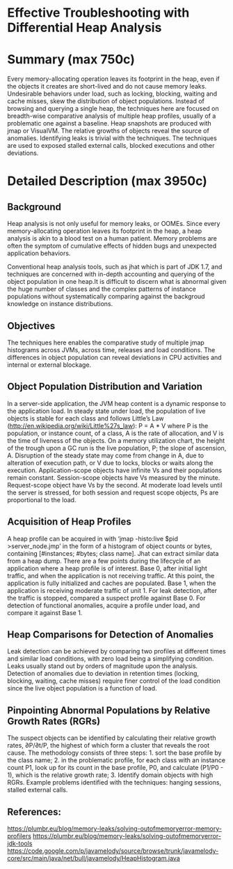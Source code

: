 
Effective Troubleshooting with Differential Heap Analysis
=========================================================

# Summary (max 750c)

Every memory-allocating operation leaves its footprint in the heap, even if the objects it creates are short-lived and do not cause memory leaks. Undesirable behaviors under load, such as locking, blocking, waiting and cache misses, skew the distribution of object populations. Instead of browsing and querying a single heap, the techniques here  are focused on breadth-wise comparative analysis of multiple heap profiles, usually of a problematic one against a baseline. Heap snapshots are produced with jmap or VisualVM. The relative growths of objects reveal the source of anomalies. Identifying leaks is trivial with the techniques. The techniques are used to exposed stalled external calls, blocked executions and other deviations.

# Detailed Description (max 3950c)

## Background
Heap analysis is not only useful for memory leaks, or OOMEs. Since every memory-allocating operation leaves its footprint in the heap, a heap analysis is akin to a blood test on a human patient. Memory problems are often the symptom of cumulative effects of hidden bugs and unexpected application behaviors. 

Conventional heap analysis tools, such as jhat which is part of JDK 1.7, and techniques are concerned with in-depth accounting and querying of the object population in one heap.It is difficult to discern what is abnormal given the huge number of classes and the complex patterns of instance populations without systematically comparing against the backgroud knowledge on instance distributions.

## Objectives
The techniques here enables the comparative study of multiple jmap histograms across JVMs, across time, releases and load conditions. The differences in object population can reveal deviations in CPU activities and internal or external blockage.

## Object Population Distribution and Variation
In a server-side application, the JVM heap content is a dynamic response to the application load. In steady state under load, the population of live objects is stable for each class and follows Little’s Law (http://en.wikipedia.org/wiki/Little%27s_law): 
P = A * V
where P is the population, or instance count, of a class, A is the rate of allocation, and V is the time of liveness of the objects. On a memory utilization chart, the height of the trough upon a GC run is the live population, P; the slope of ascension, A.
Disruption of the steady state may come from change in A, due to alteration of execution path, or V due to locks, blocks or waits along the execution.
Application-scope objects have infinite Vs and their populations remain constant. Session-scope objects have Vs measured by the minute. Request-scope object have Vs by the second. At moderate load levels until the server is stressed, for both session and request scope objects, Ps are proportional to the load.

## Acquisition of Heap Profiles
A heap profile can be acquired in with ‘jmap -histo:live $pid >server_node.jmp’ in the form of a histogram of object counts or bytes, containing [#instances; #bytes; class name]. Jhat can extract similar data from a heap dump. There are a few points during the lifecycle of an application where a heap profile is of interest.
Base 0, after initial light traffic, and when the application is not receiving traffic. At this point, the application is fully initialized and caches are populated.
Base 1, when the application is receiving moderate traffic of unit 1.
For leak detection, after the traffic is stopped, compared a suspect profile against Base 0.
For detection of functional anomalies, acquire a profile under load, and compare it against Base 1.

## Heap Comparisons for Detection of Anomalies
Leak detection can be achieved by comparing two profiles at different times and similar load conditions, with zero load being a simplifying condition. Leaks usually stand out by orders of magnitude upon the analysis.
Detection of anomalies due to deviation in retention times (locking, blocking, waiting, cache misses) require finer control of the load condition since the live object population is a function of load.

## Pinpointing Abnormal Populations by Relative Growth Rates (RGRs)
The suspect objects can be identified by calculating their relative growth rates, ∂P/∂t/P, the highest of which form a cluster that reveals the root cause.
The methodology consists of three steps: 1. sort the base profile by the class name; 2. in the problematic profile, for each class with an instance count P1, look up for its count in the base profile, P0, and calculate (P1/P0 - 1), which is the relative growth rate; 3. Identify domain objects with high RGRs.
Example problems identified with the techniques: hanging sessions, stalled external calls.

## References:
https://plumbr.eu/blog/memory-leaks/solving-outofmemoryerror-memory-profilers
https://plumbr.eu/blog/memory-leaks/solving-outofmemoryerror-jdk-tools
https://code.google.com/p/javamelody/source/browse/trunk/javamelody-core/src/main/java/net/bull/javamelody/HeapHistogram.java
